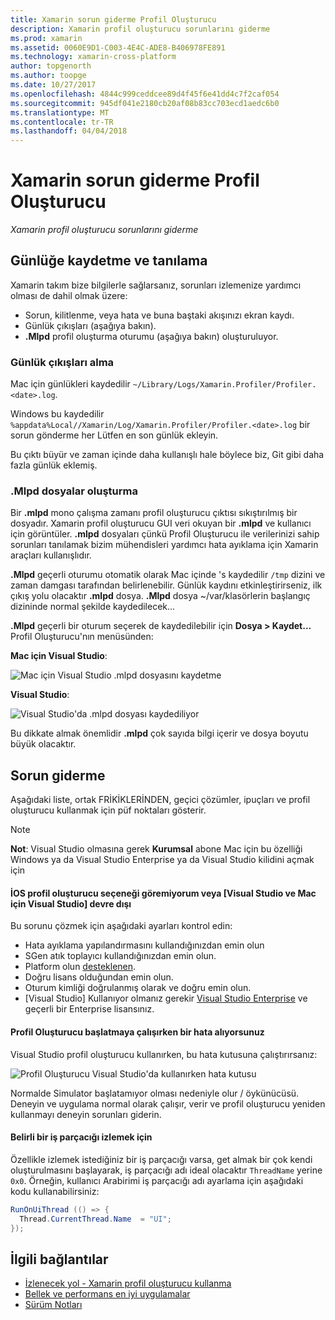 ```yaml
---
title: Xamarin sorun giderme Profil Oluşturucu
description: Xamarin profil oluşturucu sorunlarını giderme
ms.prod: xamarin
ms.assetid: 0060E9D1-C003-4E4C-ADE8-B406978FE891
ms.technology: xamarin-cross-platform
author: topgenorth
ms.author: toopge
ms.date: 10/27/2017
ms.openlocfilehash: 4844c999ceddcee89d4f45f6e41dd4c7f2caf054
ms.sourcegitcommit: 945df041e2180cb20af08b83cc703ecd1aedc6b0
ms.translationtype: MT
ms.contentlocale: tr-TR
ms.lasthandoff: 04/04/2018
---
```

# <a name="xamarin-profiler-troubleshooting"></a>Xamarin sorun giderme Profil Oluşturucu

_Xamarin profil oluşturucu sorunlarını giderme_

## <a name="logging-and-diagnostics"></a>Günlüğe kaydetme ve tanılama

Xamarin takım bize bilgilerle sağlarsanız, sorunları izlemenize yardımcı olması de dahil olmak üzere:

- Sorun, kilitlenme, veya hata ve buna baştaki akışınızı ekran kaydı.
- Günlük çıkışları (aşağıya bakın).
- **.Mlpd** profil oluşturma oturumu (aşağıya bakın) oluşturuluyor.

### <a name="getting-log-outputs"></a>Günlük çıkışları alma
Mac için günlükleri kaydedilir `~/Library/Logs/Xamarin.Profiler/Profiler.<date>.log`.

Windows bu kaydedilir `%appdata%Local//Xamarin/Log/Xamarin.Profiler/Profiler.<date>.log` bir sorun gönderme her Lütfen en son günlük ekleyin.

Bu çıktı büyür ve zaman içinde daha kullanışlı hale böylece biz, Git gibi daha fazla günlük eklemiş.

<a name="gen_mlpd" />

### <a name="generating-mlpd-files"></a>.Mlpd dosyalar oluşturma

Bir **.mlpd** mono çalışma zamanı profil oluşturucu çıktısı sıkıştırılmış bir dosyadır. Xamarin profil oluşturucu GUI veri okuyan bir **.mlpd** ve kullanıcı için görüntüler. **.mlpd** dosyaları çünkü Profil Oluşturucu ile verilerinizi sahip sorunları tanılamak bizim mühendisleri yardımcı hata ayıklama için Xamarin araçları kullanışlıdır.

**.Mlpd** geçerli oturumu otomatik olarak Mac içinde 's kaydedilir `/tmp` dizini ve zaman damgası tarafından belirlenebilir. Günlük kaydını etkinleştirirseniz, ilk çıkış yolu olacaktır **.mlpd** dosya. **.Mlpd** dosya ~/var/klasörlerin başlangıç dizininde normal şekilde kaydedilecek...

**.Mlpd** geçerli bir oturum seçerek de kaydedilebilir için **Dosya > Kaydet...** Profil Oluşturucu'nın menüsünden:

**Mac için Visual Studio**:

![](troubleshooting-images/image17.png "Mac için Visual Studio .mlpd dosyasını kaydetme")

**Visual Studio**:

![](troubleshooting-images/image17-vs.png "Visual Studio'da .mlpd dosyası kaydediliyor")


Bu dikkate almak önemlidir **.mlpd** çok sayıda bilgi içerir ve dosya boyutu büyük olacaktır.

## <a name="troubleshooting"></a>Sorun giderme

Aşağıdaki liste, ortak FRİKİKLERİNDEN, geçici çözümler, ipuçları ve profil oluşturucu kullanmak için püf noktaları gösterir.

> [!NOTE]
> **Not**: Visual Studio olmasına gerek **Kurumsal** abone Mac için bu özelliği Windows ya da Visual Studio Enterprise ya da Visual Studio kilidini açmak için

#### <a name="i-cant-see-the-ios-profiler-option-or-it-is-greyed-out-visual-studio-and-visual-studio-for-mac"></a>İOS profil oluşturucu seçeneği göremiyorum veya [Visual Studio ve Mac için Visual Studio] devre dışı

Bu sorunu çözmek için aşağıdaki ayarları kontrol edin:

- Hata ayıklama yapılandırmasını kullandığınızdan emin olun
- SGen atık toplayıcı kullandığınızdan emin olun.
- Platform olun [desteklenen](~/tools/profiler/index.md#Profiler_Support).
- Doğru lisans olduğundan emin olun.
- Oturum kimliği doğrulanmış olarak ve doğru emin olun.
- [Visual Studio] Kullanıyor olmanız gerekir [Visual Studio Enterprise](https://www.visualstudio.com/vs/enterprise/) ve geçerli bir Enterprise lisansınız.


#### <a name="i-get-an-error-when-i-try-to-launch-the-profiler"></a>Profil Oluşturucu başlatmaya çalışırken bir hata alıyorsunuz

Visual Studio profil oluşturucu kullanırken, bu hata kutusuna çalıştırırsanız:

![](troubleshooting-images/error.png "Profil Oluşturucu Visual Studio'da kullanırken hata kutusu")

Normalde Simulator başlatamıyor olması nedeniyle olur / öykünücüsü. Deneyin ve uygulama normal olarak çalışır, verir ve profil oluşturucu yeniden kullanmayı deneyin sorunları giderin.

#### <a name="to-watch-a-specific-thread"></a>Belirli bir iş parçacığı izlemek için

Özellikle izlemek istediğiniz bir iş parçacığı varsa, get almak bir çok kendi oluşturulmasını başlayarak, iş parçacığı adı ideal olacaktır `ThreadName` yerine `0x0`. Örneğin, kullanıcı Arabirimi iş parçacığı adı ayarlama için aşağıdaki kodu kullanabilirsiniz:


```csharp
RunOnUiThread (() => {
  Thread.CurrentThread.Name  = "UI";
});
```



## <a name="related-links"></a>İlgili bağlantılar

- [İzlenecek yol - Xamarin profil oluşturucu kullanma](~/tools/profiler/index.md)
- [Bellek ve performans en iyi uygulamalar](~/cross-platform/deploy-test/memory-perf-best-practices.md)
- [Sürüm Notları](https://developer.xamarin.com/releases/profiler/preview/)
